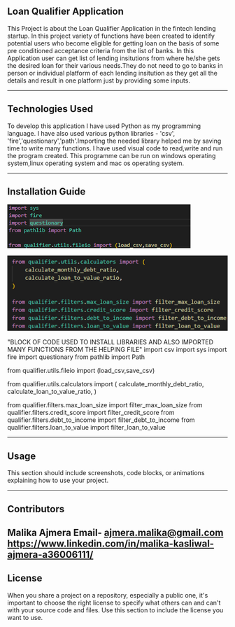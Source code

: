 ## Loan Qualifier Application

This Project is about the Loan Qualifier Application in the fintech lending startup. In this project variety of functions have been created to identify potential users who become eligible for getting loan on the basis of some pre conditioned acceptance criteria from the list of banks. 
In this Application user can get list of lending insitutions from where he/she gets the desired loan for their various needs.They do not need to go to banks in person or individual platform of each lending insitution as they get all the details and result in one platform just by providing some inputs.

---

## Technologies Used

To develop this application I have used Python as my programming language.
I have also used various python libraries - 'csv', 'fire','questionary','path'.Importing the needed library helped me by saving time to write many functions.
I have used visual code to read,write and run the program created.
This programme can be run on windows operating system,linux operating system and mac os operating system. 

---

## Installation Guide
![alt text](https://github.com/malika0410/Loan-Qualifier-Application/blob/main/installation%20screenshot.png)

![alt text](https://github.com/malika0410/Loan-Qualifier-Application/blob/main/imported_files.png) 

"BLOCK OF CODE USED TO INSTALL LIBRARIES AND ALSO IMPORTED MANY FUNCTIONS FROM THE HELPING FILE"
import csv
import sys
import fire
import questionary
from pathlib import Path

from qualifier.utils.fileio import (load_csv,save_csv)

from qualifier.utils.calculators import (
    calculate_monthly_debt_ratio,
    calculate_loan_to_value_ratio,
)

from qualifier.filters.max_loan_size import filter_max_loan_size
from qualifier.filters.credit_score import filter_credit_score
from qualifier.filters.debt_to_income import filter_debt_to_income
from qualifier.filters.loan_to_value import filter_loan_to_value


---

## Usage

This section should include screenshots, code blocks, or animations explaining how to use your project.

---






## Contributors

Malika Ajmera
Email- ajmera.malika@gmail.com
https://www.linkedin.com/in/malika-kasliwal-ajmera-a36006111/
---

## License

When you share a project on a repository, especially a public one, it's important to choose the right license to specify what others can and can't with your source code and files. Use this section to include the license you want to use.
